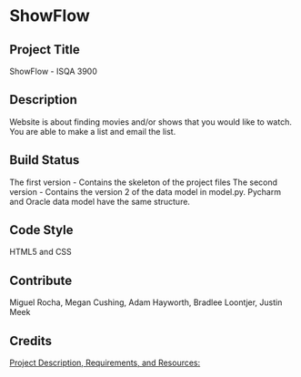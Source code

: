 # ShowFlow
## Project Title
ShowFlow - ISQA 3900

## Description
Website is about finding movies and/or shows that you would like to watch. You are able to make a list and email the list.

## Build Status
The first version - Contains the skeleton of the project files
The second version - Contains the version 2 of the data model in model.py. Pycharm and Oracle data model have the same structure.

## Code Style
HTML5 and CSS

## Contribute
Miguel Rocha, Megan Cushing, Adam Hayworth, Bradlee Loontjer, Justin Meek

## Credits
[Project Description, Requirements, and Resources:](https://unomaha.instructure.com/courses/61390/assignments/859543?module_item_id=2008626 "Group Project")






